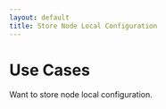 ```yaml
---
layout: default
title: Store Node Local Configuration
---
```

# Use Cases

Want to store node local configuration.
